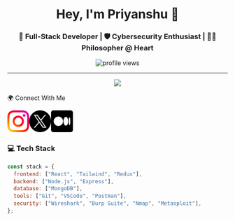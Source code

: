 <h1 align="center">Hey, I'm Priyanshu 👋</h1>
<h3 align="center">🚀 Full-Stack Developer | 🛡️ Cybersecurity Enthusiast | 🧘‍♂️ Philosopher @ Heart</h3>

<p align="center">
  <img src="https://komarev.com/ghpvc/?username=yourusername&label=Profile+Views&color=blueviolet&style=flat-square" alt="profile views" />
</p>

---
<p align="center"> <img src="https://readme-typing-svg.herokuapp.com?lines=Code+like+a+dev.;Think+like+a+hacker.;Reflect+like+a+philosopher.&center=true&width=500&height=50" /> </p>

🌍 Connect With Me

<a href="https://www.instagram.com/yansh.08" target="_blank"><img src="images/instagram.png" alt="Instagram" width="50" height="50"></a><a href="https://twitter.com/@yansh_08" target="_blank"><img src="images/twitter.png" alt="Twitter" width="50" height="50"></a><a href="https://yansh.08.medium.com" target="_blank"><img src="images/medium.png" alt="Medium" width="50" height="50"></a>


### 💻 Tech Stack

```javascript
const stack = {
  frontend: ["React", "Tailwind", "Redux"],
  backend: ["Node.js", "Express"],
  database: ["MongoDB"],
  tools: ["Git", "VSCode", "Postman"],
  security: ["Wireshark", "Burp Suite", "Nmap", "Metasploit"],
};
